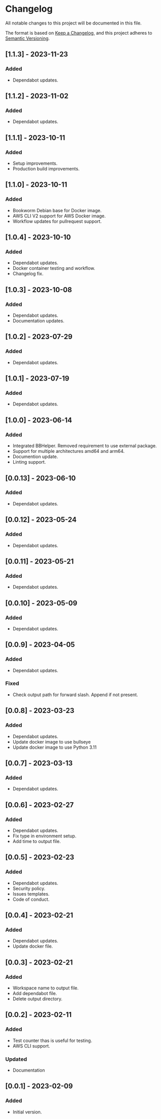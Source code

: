 # Changelog

All notable changes to this project will be documented in this file.

The format is based on [Keep a Changelog](https://keepachangelog.com/en/1.0.0/),
and this project adheres to [Semantic Versioning](https://semver.org/spec/v2.0.0.html).

## [1.1.3] - 2023-11-23

### Added

- Dependabot updates.

## [1.1.2] - 2023-11-02

### Added

- Dependabot updates.
  
## [1.1.1] - 2023-10-11

### Added

- Setup improvements.
- Production build improvements.

## [1.1.0] - 2023-10-11

### Added

- Bookworm Debian base for Docker image.
- AWS CLI V2 support for AWS Docker image.
- Workflow updates for pullrequest support.

## [1.0.4] - 2023-10-10

### Added

- Dependabot updates.
- Docker container testing and workflow.
- Changelog fix.

## [1.0.3] - 2023-10-08

### Added

- Dependabot updates.
- Documentation updates.

## [1.0.2] - 2023-07-29

### Added

- Dependabot updates.

## [1.0.1] - 2023-07-19

### Added

- Dependabot updates.

## [1.0.0] - 2023-06-14

### Added

- Integrated BBHelper. Removed requirement to use external package.
- Support for multiple architectures amd64 and arm64.
- Documention update.
- Linting support.

## [0.0.13] - 2023-06-10

### Added

- Dependabot updates.

## [0.0.12] - 2023-05-24

### Added

- Dependabot updates.

## [0.0.11] - 2023-05-21

### Added

- Dependabot updates.

## [0.0.10] - 2023-05-09

### Added

- Dependabot updates.

## [0.0.9] - 2023-04-05

### Added

- Dependabot updates.

### Fixed

- Check output path for forward slash. Append if not present.

## [0.0.8] - 2023-03-23

### Added

- Dependabot updates.
- Update docker image to use bullseye
- Update docker image to use Python 3.11

## [0.0.7] - 2023-03-13

### Added

- Dependabot updates.

## [0.0.6] - 2023-02-27

### Added

- Dependabot updates.
- Fix type in environment setup.
- Add time to output file.

## [0.0.5] - 2023-02-23

### Added

- Dependabot updates.
- Security policy.
- Issues templates.
- Code of conduct.

## [0.0.4] - 2023-02-21

### Added

- Dependabot updates.
- Update docker file.

## [0.0.3] - 2023-02-21

### Added

- Workspace name to output file.
- Add dependabot file.
- Delete output directory.

## [0.0.2] - 2023-02-11

### Added

- Test counter thas is useful for testing.
- AWS CLI support.

### Updated

- Documentation

## [0.0.1] - 2023-02-09

### Added

- Initial version.

